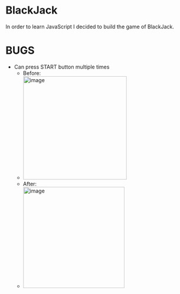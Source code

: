 # BlackJack
In order to learn JavaScript I decided to build the game of BlackJack. 

# BUGS 
* Can press START button multiple times
  * Before:
   * <img width="280" alt="image" src="https://user-images.githubusercontent.com/79386282/210188226-bc28f2dd-5de7-40dc-a8b4-c88b3d3d5161.png">
  * After: 
   * <img width="274" alt="image" src="https://user-images.githubusercontent.com/79386282/210188247-e82076eb-abbf-4d1d-a441-536661262015.png">


